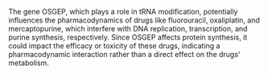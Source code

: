 The gene OSGEP, which plays a role in tRNA modification, potentially influences the pharmacodynamics of drugs like fluorouracil, oxaliplatin, and mercaptopurine, which interfere with DNA replication, transcription, and purine synthesis, respectively. Since OSGEP affects protein synthesis, it could impact the efficacy or toxicity of these drugs, indicating a pharmacodynamic interaction rather than a direct effect on the drugs' metabolism.